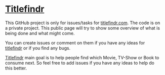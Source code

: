 # [Titlefindr](https://titlefindr.com)

This GitHub project is only for issues/tasks for [titlefindr.com](https://titlefindr.com). The code is on a private project. This public page will try to show some overview of what is being done and what might come.

You can create issues or comment on them if you have any ideas for [titlefindr](https://titlefindr.com) or if you find any bugs.

[Titlefindr](https://titlefindr.com) main goal is to help people find which Movie, TV-Show or Book to consume next. So feel free to add issues if you have any ideas to help do this better.

